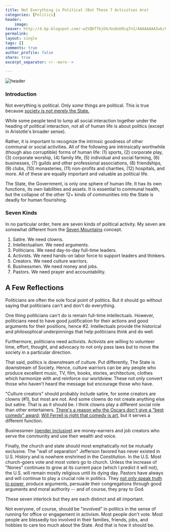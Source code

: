 ```yaml
---
title: Not Everything is Political (But These 7 Activities Are)
categories: [Politics]
header:
    image: 
teaser: http://4.bp.blogspot.com/-w2VQbT7bjO4/UuOoU9iq7nI/AAAAAAAAIwk/QCZzS5M2iTE/s1600/A+French+Cafe.+Photograph+courtesy+of+Pat+Guiney.+2294848759_75990646f3.jpg
permalink: 
layout: single
tags: []
comments: true
author_profile: false
share: true
excerpt_separator: <!--more-->

---
```


![header](http://4.bp.blogspot.com/-w2VQbT7bjO4/UuOoU9iq7nI/AAAAAAAAIwk/QCZzS5M2iTE/s1600/A+French+Cafe.+Photograph+courtesy+of+Pat+Guiney.+2294848759_75990646f3.jpg)

### Introduction

Not everything is political. Only *some* things are political.  This is true because [society is not merely the State.](http://www.iep.utm.edu/hegelsoc/#SSH6c.ii) 

While some people tend to lump all social interaction together under the heading of political interaction, not all of human life is about politics (except in Aristotle's broader sense). 

Rather, it is important to recognize the intrinsic goodness of other communal or social activities. All of the following are intrinsically worthwhile (though also corruptible) forms of human life: (1) sports, (2) corporate play, (3) corporate worship, (4) family life, (5) individual and social farming, (6) businesses, (7) guilds and other professional associations, (8) friendships, (9) clubs, (10) monasteries, (11) non-profits and charities, (12) hospitals, and more. All of these are equally important and valuable as political life. 

The State, the Government, is only one sphere of human life. It has its own functions, its own liabilities and assets.  It is essential to communal health, but the collapse of the other 12+ kinds of communities into the State is deadly for human flourishing. 

### Seven Kinds

In no particular order, here are seven kinds of political activity.  My seven are somewhat different from the [Seven Mountains](http://rayedwards.com/the-seven-mountains/) concept. 


1. Satire. We need clowns. 
2. Intellectualism. We need arguments. 
3. Politicians. We need day-to-day full-time leaders. 
4. Activists. We need hands-on labor force to support leaders and thinkers. 
5. Creators. We need culture warriors. 
6. Businessmen. We need money and jobs.
7. Pastors. We need prayer and accountability. 


## A Few Reflections

Politicians are often the sole focal point of politics. But it should go without saying that politicians can't and don't do everything. 

One thing politicians can't do is remain full-time intellectuals. However, politicians need to have good justification for their actions and good arguments for their positions, hence #2. Intellectuals provide the historical and philosophical underpinnings that help politicians think and do well. 

Furthermore, politicians need activists. Activists are willing to volunteer time, effort, thought, and advocacy to not only pass laws but to move the society in a particular direction. 

That said, politics is downstream of culture. Put differently, The State is downstream of Society. Hence, culture warriors can be any people who produce excellent music, TV, film, books, stories, architecture, clothes which harmonize with and reinforce our worldview. These not only convert those who haven't heard the message but encourage those who have. 

"Culture creators" should probably include satire, for some creators are clowns (#1), but most are not. And some clowns do not create anything else but satire. That is as it should be. I think clowns play a different social role than other entertainers. [There's a reason why the Oscars don't give a "best comedy" award;](http://www.huffingtonpost.com/entry/best-comedy-category-oscars_us_56ce49bde4b0bf0dab30ca43) [Will Ferrell is right that comedy is art](https://www.youtube.com/watch?v=guc-8R1bYVg), but it serves a different function.

Businessmen [(gender inclusive)](http://www.dictionary.com/browse/businessman) are money-earners and job creators who serve the community and use their wealth and voice. 

Finally, the church and state should most emphatically not be mutually exclusive. The "wall of separation" Jefferson favored has never existed in U.S. History and is nowhere enshrined in the Constitution. In the U.S. Most church-goers vote and most voters go to church. Unless the increase of "Nones" continues to grow at its current pace (which I predict it will not), the U.S. will remain mostly religious until its dying day. Pastors have always and will continue to play a crucial role in politics. They [not only speak truth to power](https://www.ancientfaith.com/podcasts/thearena/gay_iconoclasm_holding_the_line_against_the_radical_lgbt_agenda), produce arguments, persuade their congregations through good arguments and moral authority -- and of course, they pray to God. 

These seven interlock but they are each distinct and all important. 

Not everyone, of course, should be "involved" in politics in the sense of running for office or engagement in activism. Most people don't vote. Most people are blessedly too involved in their families, friends, jobs, and hobbies to care too much about the State. And that is how it should be. 